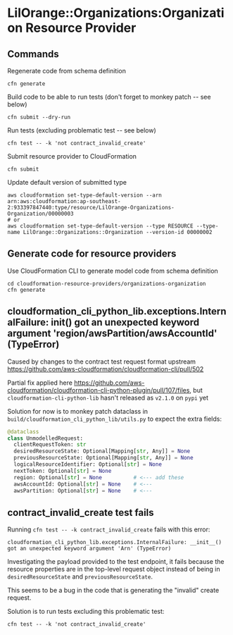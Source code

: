 # LilOrange::Organizations:Organization Resource Provider

## Commands

Regenerate code from schema definition

```
cfn generate
```

Build code to be able to run tests (don't forget to monkey patch -- see below)

```
cfn submit --dry-run
```

Run tests (excluding problematic test -- see below)

```
cfn test -- -k 'not contract_invalid_create'
```

Submit resource provider to CloudFormation

```
cfn submit
```

Update default version of submitted type

```
aws cloudformation set-type-default-version --arn arn:aws:cloudformation:ap-southeast-2:933397847440:type/resource/LilOrange-Organizations-Organization/00000003
# or
aws cloudformation set-type-default-version --type RESOURCE --type-name LilOrange::Organizations::Organization --version-id 00000002 
```

## Generate code for resource providers

Use CloudFormation CLI to generate model code from schema definition
```
cd cloudformation-resource-providers/organizations-organization
cfn generate
```

## cloudformation_cli_python_lib.exceptions.InternalFailure: __init__() got an unexpected keyword argument 'region/awsPartition/awsAccountId' (TypeError)

Caused by changes to the contract test request format upstream https://github.com/aws-cloudformation/cloudformation-cli/pull/502

Partial fix applied here https://github.com/aws-cloudformation/cloudformation-cli-python-plugin/pull/107/files, but `cloudformation-cli-python-lib` hasn't released as `v2.1.0` on `pypi` yet

Solution for now is to monkey patch dataclass in `build/cloudformation_cli_python_lib/utils.py` to expect the extra fields:

```py
@dataclass
class UnmodelledRequest:
  clientRequestToken: str
  desiredResourceState: Optional[Mapping[str, Any]] = None
  previousResourceState: Optional[Mapping[str, Any]] = None
  logicalResourceIdentifier: Optional[str] = None
  nextToken: Optional[str] = None       
  region: Optional[str] = None          # <--- add these
  awsAccountId: Optional[str] = None    # <---
  awsPartition: Optional[str] = None    # <---
```

## contract_invalid_create test fails

Running `cfn test -- -k contract_invalid_create` fails with this error:

```
cloudformation_cli_python_lib.exceptions.InternalFailure: __init__() got an unexpected keyword argument 'Arn' (TypeError)
```

Investigating the payload provided to the test endpoint, it fails because the resource properties are in the top-level request object instead of being in `desiredResourceState` and `previousResourceState`.

This seems to be a bug in the code that is generating the "invalid" create request.

Solution is to run tests excluding this problematic test:

```
cfn test -- -k 'not contract_invalid_create'
```